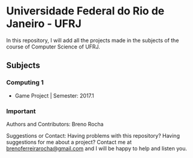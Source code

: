 # Universidade Federal do Rio de Janeiro - UFRJ

In this repository, I will add all the projects made in the subjects of the course of Computer Science of UFRJ.

## Subjects

### Computing 1

 - Game Project | Semester: 2017.1

### Important

Authors and Contributors: Breno Rocha

Suggestions or Contact: Having problems with this repository? Having suggestions for me about a project? Contact me at brenoferreirarocha@gmail.com and I will be happy to help and listen you.
